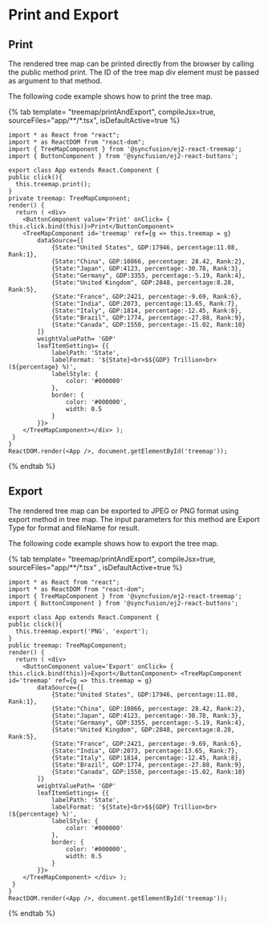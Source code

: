 # Print and Export

## Print

The rendered tree map can be printed directly from the browser by calling the public method print. The ID of the tree map div element must be passed as argument to that method.

The following code example shows how to print the tree map.

{% tab template= "treemap/printAndExport", compileJsx=true, sourceFiles="app/**/*.tsx", isDefaultActive=true %}

```tsx
import * as React from "react";
import * as ReactDOM from "react-dom";
import { TreeMapComponent } from '@syncfusion/ej2-react-treemap';
import { ButtonComponent } from '@syncfusion/ej2-react-buttons';

export class App extends React.Component {
public click(){
  this.treemap.print();
}
private treemap: TreeMapComponent;
render() {
  return ( <div>
    <ButtonComponent value='Print' onClick= { this.click.bind(this)}>Print</ButtonComponent>
    <TreeMapComponent id='treemap' ref={g => this.treemap = g}
        dataSource={[
            {State:"United States", GDP:17946, percentage:11.08, Rank:1},
            {State:"China", GDP:10866, percentage: 28.42, Rank:2},
            {State:"Japan", GDP:4123, percentage:-30.78, Rank:3},
            {State:"Germany", GDP:3355, percentage:-5.19, Rank:4},
            {State:"United Kingdom", GDP:2848, percentage:8.28, Rank:5},
            {State:"France", GDP:2421, percentage:-9.69, Rank:6},
            {State:"India", GDP:2073, percentage:13.65, Rank:7},
            {State:"Italy", GDP:1814, percentage:-12.45, Rank:8},
            {State:"Brazil", GDP:1774, percentage:-27.88, Rank:9},
            {State:"Canada", GDP:1550, percentage:-15.02, Rank:10}
        ]}
        weightValuePath= 'GDP'
        leafItemSettings= {{
            labelPath: 'State',
            labelFormat: '${State}<br>$${GDP} Trillion<br>(${percentage} %)',
            labelStyle: {
                color: '#000000'
            },
            border: {
                color: '#000000',
                width: 0.5
            }
        }}>
    </TreeMapComponent></div> );
 }
}
ReactDOM.render(<App />, document.getElementById('treemap'));
```

{% endtab %}

## Export

The rendered tree map can be exported to JPEG or PNG format using export method in tree map. The input parameters for this method are Export Type for format and fileName for result.

The following code example shows how to export the tree map.

{% tab template= "treemap/printAndExport", compileJsx=true, sourceFiles="app/**/*.tsx" , isDefaultActive=true %}

```tsx
import * as React from "react";
import * as ReactDOM from "react-dom";
import { TreeMapComponent } from '@syncfusion/ej2-react-treemap';
import { ButtonComponent } from '@syncfusion/ej2-react-buttons';

export class App extends React.Component {
public click(){
  this.treemap.export('PNG', 'export');
}
public treemap: TreeMapComponent;
render() {
  return ( <div>
    <ButtonComponent value='Export' onClick= { this.click.bind(this)}>Export</ButtonComponent> <TreeMapComponent id='treemap' ref={g => this.treemap = g}
        dataSource={[
            {State:"United States", GDP:17946, percentage:11.08, Rank:1},
            {State:"China", GDP:10866, percentage: 28.42, Rank:2},
            {State:"Japan", GDP:4123, percentage:-30.78, Rank:3},
            {State:"Germany", GDP:3355, percentage:-5.19, Rank:4},
            {State:"United Kingdom", GDP:2848, percentage:8.28, Rank:5},
            {State:"France", GDP:2421, percentage:-9.69, Rank:6},
            {State:"India", GDP:2073, percentage:13.65, Rank:7},
            {State:"Italy", GDP:1814, percentage:-12.45, Rank:8},
            {State:"Brazil", GDP:1774, percentage:-27.88, Rank:9},
            {State:"Canada", GDP:1550, percentage:-15.02, Rank:10}
        ]}
        weightValuePath= 'GDP'
        leafItemSettings= {{
            labelPath: 'State',
            labelFormat: '${State}<br>$${GDP} Trillion<br>(${percentage} %)',
            labelStyle: {
                color: '#000000'
            },
            border: {
                color: '#000000',
                width: 0.5
            }
        }}>
    </TreeMapComponent> </div> );
 }
}
ReactDOM.render(<App />, document.getElementById('treemap'));
```

{% endtab %}